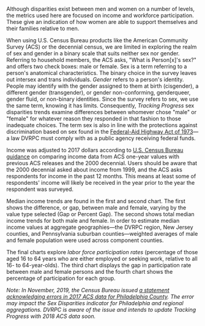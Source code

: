 Although disparities exist between men and women on a number of levels, the metrics used here are focused on income and workforce participation. These give an indication of how women are able to support themselves and their families relative to men.

When using U.S. Census Bureau products like the American Community Survey (ACS) or the decennial census, we are limited in exploring the realm of sex and gender in a binary scale that suits neither sex nor gender. Referring to household members, the ACS asks, "What is Person[x]'s sex?" and offers two check boxes: male or female. Sex is a term referring to a person's anatomical characteristics. The binary choice in the survey leaves out intersex and trans individuals. _Gender_ refers to a person's identity. People may identify with the gender assigned to them at birth (cisgender), a different gender (transgender), or gender non-conforming, genderqueer, gender fluid, or non-binary identities. Since the survey refers to sex, we use the same term, knowing it has limits. Consequently, _Tracking Progress_ sex disparities trends examine differences between whomever chose "male" or "female" for whatever reason they responded in that fashion to those inadequate choices. The term sex is also in line with the protections against discrimination based on sex found in the [Federal-Aid Highway Act of 1973](https://www.law.cornell.edu/uscode/text/23/324)—a law DVRPC must comply with as a public agency receiving federal funds.

Income was adjusted to 2017 dollars according to [U.S. Census Bureau guidance](https://www.census.gov/programs-surveys/acs/guidance/comparing-acs-data/2017.html) on comparing income data from ACS one-year values with previous ACS releases and the 2000 decennial. Users should be aware that the 2000 decennial asked about income from 1999, and the ACS asks respondents for income in the past 12 months. This means at least some of respondents' income will likely be received in the year prior to the year the respondent was surveyed.

Median income trends are found in the first and second chart. The first shows the difference, or gap, between male and female, varying by the value type selected (Gap or Percent Gap). The second shows total median income trends for both male and female. In order to estimate median income values at aggregate geographies—the DVRPC region, New Jersey counties, and Pennsylvania suburban counties—weighted averages of male and female population were used across component counties.

The final charts explore _labor force participation rates_ (percentage of those aged 16 to 64 years who are either employed or seeking work, relative to all 16- to 64-year-olds). The third chart displays the gap in participation rate between male and female persons and the fourth chart shows the percentage of participation for each group.

_Note: In November, 2019, the Census Bureau issued [a statement acknowledging errors in 2017 ACS data for Philadelphia County](https://www.census.gov/programs-surveys/acs/technical-documentation/errata/121.html). The error may impact the Sex Disparities indicator for Philadelphia and regional aggregations. DVRPC is aware of the issue and intends to update Tracking Progress with 2018 ACS data soon._